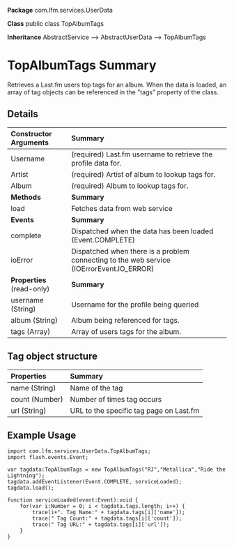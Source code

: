 **Package**      com.lfm.services.UserData

**Class**        public class TopAlbumTags

**Inheritance**  AbstractService --> AbstractUserData --> TopAlbumTags


# TopAlbumTags Summary #

Retrieves a Last.fm users top tags for an album. When the data is loaded, an array of tag objects can be referenced in the "tags" property of the class.


## Details ##

| **Constructor Arguments** | **Summary** |
|:--------------------------|:------------|
| Username                  | (required) Last.fm username to retrieve the profile data for. |
| Artist                    | (required) Artist of album to lookup tags for. |
| Album                     | (required) Album to lookup tags for. |
| **Methods**               | **Summary** |
| load                      | Fetches data from web service |
| **Events**                | **Summary** |
| complete                  | Dispatched when the data has been loaded (Event.COMPLETE) |
| ioError                   | Dispatched when there is a problem connecting to the web service (IOErrorEvent.IO\_ERROR) |
| **Properties** (read-only) | **Summary** |
| username (String)         | Username for the profile being queried |
| album (String)            | Album being referenced for tags. |
| tags (Array)              | Array of users tags for the album. |

## Tag object structure ##

| **Properties** | **Summary** |
|:---------------|:------------|
| name (String)  | Name of the tag |
| count (Number) | Number of times tag occurs |
| url (String)   | URL to the specific tag page on Last.fm |


## Example Usage ##

```
import com.lfm.services.UserData.TopAlbumTags;
import flash.events.Event;

var tagdata:TopAlbumTags = new TopAlbumTags("RJ","Metallica","Ride the Lightning");
tagdata.addEventListener(Event.COMPLETE, serviceLoaded);
tagdata.load();

function serviceLoaded(event:Event):void {
    for(var i:Number = 0; i < tagdata.tags.length; i++) {
        trace(i+". Tag Name:" + tagdata.tags[i]['name']);
        trace(" Tag Count:" + tagdata.tags[i]['count']);
        trace(" Tag URL:" + tagdata.tags[i]['url']);
    }
}
```
